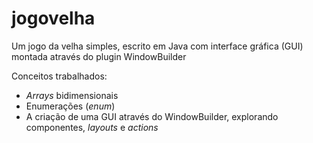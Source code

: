 jogovelha
=========

Um jogo da velha simples, escrito em Java com interface gráfica (GUI) montada através do plugin WindowBuilder

Conceitos trabalhados:

* *Arrays* bidimensionais
* Enumerações (*enum*)
* A criação de uma GUI através do WindowBuilder, explorando componentes, *layouts* e *actions*